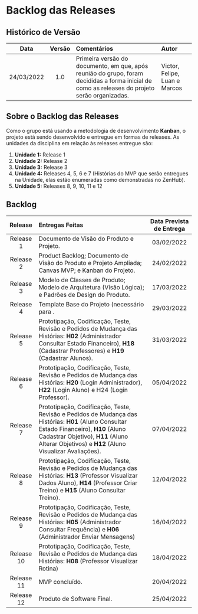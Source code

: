 # Backlog das Releases

## Histórico de Versão

| Data | Versão | Comentários | Autor |
| :--: | :----: | :---------- | :---- |
| 24/03/2022 | 1.0 | Primeira versão do documento, em que, após reunião do grupo, foram decididas a forma inicial de como as releases do projeto serão organizadas. | Victor, Felipe, Luan e Marcos |

## Sobre o Backlog das Releases

Como o grupo está usando a metodologia de desenvolvimento **Kanban**, o projeto está sendo desenvolvido e entregue em formas de releases. As unidades da disciplina em relação às releases entregue são:
1. **Unidade 1:** Release 1
1. **Unidade 2:** Release 2
1. **Unidade 3:** Release 3
1. **Unidade 4:** Releases 4, 5, 6 e 7 (Histórias do MVP que serão entregues na Unidade, elas estão enumeradas como demonstradas no ZenHub).
1. **Unidade 5:** Releases 8, 9, 10, 11 e 12

## Backlog

| Release | Entregas Feitas | Data Prevista de Entrega | 
| :----: | :---------------- | :--------------------:  |
| Release 1 | Documento de Visão do Produto e Projeto. | 03/02/2022 |
| Release 2 | Product Backlog; Documento de Visão do Produto e Projeto Ampliada; Canvas MVP; e Kanban do Projeto. | 24/02/2022 |
| Release 3 | Modelo de Classes de Produto; Modelo de Arquitetura (Visão Lógica); e Padrões de Design do Produto. | 17/03/2022 |
| Release 4 | Template Base do Projeto (necessário para . | 29/03/2022 |
| Release 5 | Prototipação, Codificação, Teste, Revisão e Pedidos de Mudança das Histórias: **H02** (Administrador Consultar Estado Financeiro), **H18** (Cadastrar Professores) e **H19** (Cadastrar Alunos). | 31/03/2022 |
| Release 6 | Prototipação, Codificação, Teste, Revisão e Pedidos de Mudança das Histórias: **H20** (Login Administrador), **H22** (Login Aluno) e H24 (Login Professor). | 05/04/2022 |
| Release 7 | Prototipação, Codificação, Teste, Revisão e Pedidos de Mudança das Histórias: **H01** (Aluno Consultar Estado Financeiro), **H10** (Aluno Cadastrar Objetivo), **H11** (Aluno Alterar Objetivos) e **H12** (Aluno Visualizar Avaliações). | 07/04/2022 |
| Release 8 | Prototipação, Codificação, Teste, Revisão e Pedidos de Mudança das Histórias: **H13** (Professor Visualizar Dados Aluno), **H14** (Professor Criar Treino) e **H15** (Aluno Consultar Treino). | 12/04/2022 |
| Release 9 | Prototipação, Codificação, Teste, Revisão e Pedidos de Mudança das Histórias: **H05** (Administrador Consultar Frequência) e **H06** (Administrador Enviar Mensagens) | 16/04/2022 |
| Release 10 | Prototipação, Codificação, Teste, Revisão e Pedidos de Mudança das Histórias: **H08** (Professor Visualizar Rotina) | 18/04/2022 |
| Release 11 | MVP concluído. | 20/04/2022 |
| Release 12 | Produto de Software Final. | 25/04/2022 |